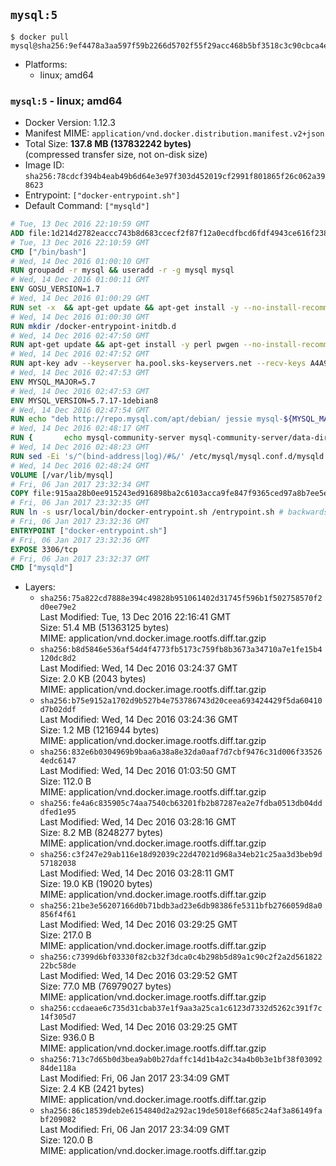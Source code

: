 ## `mysql:5`

```console
$ docker pull mysql@sha256:9ef4478a3aa597f59b2266d5702f55f29acc468b5bf3518c3c90cbca4e243823
```

-	Platforms:
	-	linux; amd64

### `mysql:5` - linux; amd64

-	Docker Version: 1.12.3
-	Manifest MIME: `application/vnd.docker.distribution.manifest.v2+json`
-	Total Size: **137.8 MB (137832242 bytes)**  
	(compressed transfer size, not on-disk size)
-	Image ID: `sha256:78cdcf394b4eab49b6d64e3e97f303d452019cf2991f801865f26c062a398623`
-	Entrypoint: `["docker-entrypoint.sh"]`
-	Default Command: `["mysqld"]`

```dockerfile
# Tue, 13 Dec 2016 22:10:59 GMT
ADD file:1d214d2782eaccc743b8d683ccecf2f87f12a0ecdfbcd6fdf4943ce616f23870 in / 
# Tue, 13 Dec 2016 22:10:59 GMT
CMD ["/bin/bash"]
# Wed, 14 Dec 2016 01:00:10 GMT
RUN groupadd -r mysql && useradd -r -g mysql mysql
# Wed, 14 Dec 2016 01:00:11 GMT
ENV GOSU_VERSION=1.7
# Wed, 14 Dec 2016 01:00:29 GMT
RUN set -x 	&& apt-get update && apt-get install -y --no-install-recommends ca-certificates wget && rm -rf /var/lib/apt/lists/* 	&& wget -O /usr/local/bin/gosu "https://github.com/tianon/gosu/releases/download/$GOSU_VERSION/gosu-$(dpkg --print-architecture)" 	&& wget -O /usr/local/bin/gosu.asc "https://github.com/tianon/gosu/releases/download/$GOSU_VERSION/gosu-$(dpkg --print-architecture).asc" 	&& export GNUPGHOME="$(mktemp -d)" 	&& gpg --keyserver ha.pool.sks-keyservers.net --recv-keys B42F6819007F00F88E364FD4036A9C25BF357DD4 	&& gpg --batch --verify /usr/local/bin/gosu.asc /usr/local/bin/gosu 	&& rm -r "$GNUPGHOME" /usr/local/bin/gosu.asc 	&& chmod +x /usr/local/bin/gosu 	&& gosu nobody true 	&& apt-get purge -y --auto-remove ca-certificates wget
# Wed, 14 Dec 2016 01:00:30 GMT
RUN mkdir /docker-entrypoint-initdb.d
# Wed, 14 Dec 2016 02:47:50 GMT
RUN apt-get update && apt-get install -y perl pwgen --no-install-recommends && rm -rf /var/lib/apt/lists/*
# Wed, 14 Dec 2016 02:47:52 GMT
RUN apt-key adv --keyserver ha.pool.sks-keyservers.net --recv-keys A4A9406876FCBD3C456770C88C718D3B5072E1F5
# Wed, 14 Dec 2016 02:47:53 GMT
ENV MYSQL_MAJOR=5.7
# Wed, 14 Dec 2016 02:47:53 GMT
ENV MYSQL_VERSION=5.7.17-1debian8
# Wed, 14 Dec 2016 02:47:54 GMT
RUN echo "deb http://repo.mysql.com/apt/debian/ jessie mysql-${MYSQL_MAJOR}" > /etc/apt/sources.list.d/mysql.list
# Wed, 14 Dec 2016 02:48:17 GMT
RUN { 		echo mysql-community-server mysql-community-server/data-dir select ''; 		echo mysql-community-server mysql-community-server/root-pass password ''; 		echo mysql-community-server mysql-community-server/re-root-pass password ''; 		echo mysql-community-server mysql-community-server/remove-test-db select false; 	} | debconf-set-selections 	&& apt-get update && apt-get install -y mysql-server="${MYSQL_VERSION}" && rm -rf /var/lib/apt/lists/* 	&& rm -rf /var/lib/mysql && mkdir -p /var/lib/mysql /var/run/mysqld 	&& chown -R mysql:mysql /var/lib/mysql /var/run/mysqld 	&& chmod 777 /var/run/mysqld
# Wed, 14 Dec 2016 02:48:23 GMT
RUN sed -Ei 's/^(bind-address|log)/#&/' /etc/mysql/mysql.conf.d/mysqld.cnf 	&& echo '[mysqld]\nskip-host-cache\nskip-name-resolve' > /etc/mysql/conf.d/docker.cnf
# Wed, 14 Dec 2016 02:48:24 GMT
VOLUME [/var/lib/mysql]
# Fri, 06 Jan 2017 23:32:34 GMT
COPY file:915aa28b0ee915243ed916898ba2c6103acca9fe847f9365ced97a8b7ee5e4c9 in /usr/local/bin/ 
# Fri, 06 Jan 2017 23:32:35 GMT
RUN ln -s usr/local/bin/docker-entrypoint.sh /entrypoint.sh # backwards compat
# Fri, 06 Jan 2017 23:32:36 GMT
ENTRYPOINT ["docker-entrypoint.sh"]
# Fri, 06 Jan 2017 23:32:36 GMT
EXPOSE 3306/tcp
# Fri, 06 Jan 2017 23:32:37 GMT
CMD ["mysqld"]
```

-	Layers:
	-	`sha256:75a822cd7888e394c49828b951061402d31745f596b1f502758570f2d0ee79e2`  
		Last Modified: Tue, 13 Dec 2016 22:16:41 GMT  
		Size: 51.4 MB (51363125 bytes)  
		MIME: application/vnd.docker.image.rootfs.diff.tar.gzip
	-	`sha256:b8d5846e536af54d4f4773fb5173c759fb8b3673a34710a7e1fe15b4120dc8d2`  
		Last Modified: Wed, 14 Dec 2016 03:24:37 GMT  
		Size: 2.0 KB (2043 bytes)  
		MIME: application/vnd.docker.image.rootfs.diff.tar.gzip
	-	`sha256:b75e9152a1702d9b527b4e753786743d20ceea693424429f5da60410d7b02ddf`  
		Last Modified: Wed, 14 Dec 2016 03:24:36 GMT  
		Size: 1.2 MB (1216944 bytes)  
		MIME: application/vnd.docker.image.rootfs.diff.tar.gzip
	-	`sha256:832e6b0304969b9baa6a38a8e32da0aaf7d7cbf9476c31d006f335264edc6147`  
		Last Modified: Wed, 14 Dec 2016 01:03:50 GMT  
		Size: 112.0 B  
		MIME: application/vnd.docker.image.rootfs.diff.tar.gzip
	-	`sha256:fe4a6c835905c74aa7540cb63201fb2b87287ea2e7fdba0513db04dddfed1e95`  
		Last Modified: Wed, 14 Dec 2016 03:28:16 GMT  
		Size: 8.2 MB (8248277 bytes)  
		MIME: application/vnd.docker.image.rootfs.diff.tar.gzip
	-	`sha256:c3f247e29ab116e18d92039c22d47021d968a34eb21c25aa3d3beb9d57182038`  
		Last Modified: Wed, 14 Dec 2016 03:28:11 GMT  
		Size: 19.0 KB (19020 bytes)  
		MIME: application/vnd.docker.image.rootfs.diff.tar.gzip
	-	`sha256:21be3e56207166d0b71bdb3ad23e6db98386fe5311bfb2766059d8a0856f4f61`  
		Last Modified: Wed, 14 Dec 2016 03:29:25 GMT  
		Size: 217.0 B  
		MIME: application/vnd.docker.image.rootfs.diff.tar.gzip
	-	`sha256:c7399d6bf03330f82cb32f3dca0c4b298b5d89a1c90c2f2a2d56182222bc58de`  
		Last Modified: Wed, 14 Dec 2016 03:29:52 GMT  
		Size: 77.0 MB (76979027 bytes)  
		MIME: application/vnd.docker.image.rootfs.diff.tar.gzip
	-	`sha256:ccdaeae6c735d31cbab37e1f9aa3a25ca1c6123d7332d5262c391f7c14f305d7`  
		Last Modified: Wed, 14 Dec 2016 03:29:25 GMT  
		Size: 936.0 B  
		MIME: application/vnd.docker.image.rootfs.diff.tar.gzip
	-	`sha256:713c7d65b0d3bea9ab0b27daffc14d1b4a2c34a4b0b3e1bf38f0309284de118a`  
		Last Modified: Fri, 06 Jan 2017 23:34:09 GMT  
		Size: 2.4 KB (2421 bytes)  
		MIME: application/vnd.docker.image.rootfs.diff.tar.gzip
	-	`sha256:86c18539deb2e6154840d2a292ac19de5018ef6685c24af3a86149fabf209082`  
		Last Modified: Fri, 06 Jan 2017 23:34:09 GMT  
		Size: 120.0 B  
		MIME: application/vnd.docker.image.rootfs.diff.tar.gzip
